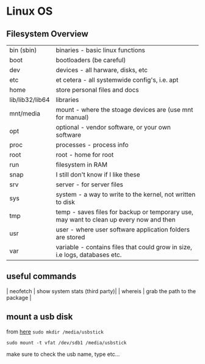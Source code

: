Linux OS
=======

Filesystem Overview 
---------

|||
|-|-|
| bin (sbin) | binaries - basic linux functions |
| boot | bootloaders (be careful) |
| dev | devices - all harware, disks, etc |
| etc | et cetera - all systemwide config's, i.e. apt |
| home | store personal files and docs |
| lib/lib32/lib64 | libraries |
| mnt/media | mount - where the stoage devices are (use mnt for manual) |
| opt | optional - vendor software, or your own software |
| proc | processes - process info |
| root | root - home for root |
| run | filesystem in RAM |
| snap | I still don't know if I like these |
| srv | server - for server files |
| sys | system - a way to write to the kernel, not written to disk |
| tmp | temp - saves files for backup or temporary use, may want to clean up every now and then |
| usr | user - where user software application folders are stored |   
| var | variable - contains files that could grow in size, i.e logs, databases etc. |


useful commands
---------
| neofetch | show system stats (third party)| 
| whereis | grab the path to the package |


mount a usb disk
---------

from [here](https://askubuntu.com/questions/285539/detect-and-mount-devices)
`sudo mkdir /media/usbstick`

`sudo mount -t vfat /dev/sdb1 /media/usbstick`

make sure to check the usb name, type etc...




